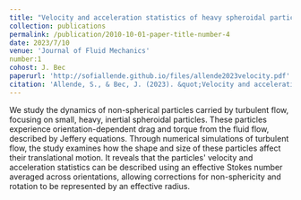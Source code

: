 ```yaml
---
title: "Velocity and acceleration statistics of heavy spheroidal particles in turbulence"
collection: publications
permalink: /publication/2010-10-01-paper-title-number-4
date: 2023/7/10
venue: 'Journal of Fluid Mechanics'
number:1
cohost: J. Bec
paperurl: 'http://sofiallende.github.io/files/allende2023velocity.pdf'
citation: 'Allende, S., & Bec, J. (2023). &quot;Velocity and acceleration statistics of heavy spheroidal particles in turbulence.&quot; <i>OJournal of Fluid Mechanics</i>, 967, R4.'
---
```


<!--[Download paper here](http://sofiallende.github.io/files/allende2023velocity.pdf)-->


We study the dynamics of non-spherical particles carried by turbulent flow, focusing on small, heavy, inertial spheroidal particles. These particles experience orientation-dependent drag and torque from the fluid flow, described by Jeffery equations. Through numerical simulations of turbulent flow, the study examines how the shape and size of these particles affect their translational motion. It reveals that the particles' velocity and acceleration statistics can be described using an effective Stokes number averaged across orientations, allowing corrections for non-sphericity and rotation to be represented by an effective radius.
